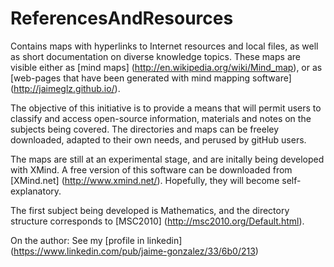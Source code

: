 ReferencesAndResources
======================

Contains maps with hyperlinks to Internet resources and local files, as well as short documentation on diverse knowledge topics. These maps are visible either as [mind maps] (http://en.wikipedia.org/wiki/Mind_map), or as [web-pages that have been generated with mind mapping software] (http://jaimeglz.github.io/). 

The objective of this initiative is to provide a means that will permit users to classify and access open-source information, materials and notes on the subjects being covered. The directories and maps can be freeley downloaded, adapted to their own needs, and perused by gitHub users.

The maps are still at an experimental stage, and are initally being developed with XMind. A free version of this software can be downloaded from [XMind.net] (http://www.xmind.net/). Hopefully, they will become self-explanatory.

The first subject being developed is Mathematics, and the directory structure corresponds to [MSC2010] (http://msc2010.org/Default.html). 

On the author: See my [profile in linkedin] (https://www.linkedin.com/pub/jaime-gonzalez/33/6b0/213)

